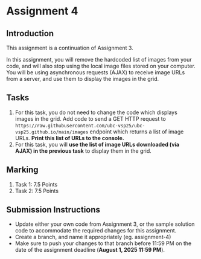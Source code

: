 # Assignment 4

## Introduction

This assignment is a continuation of Assignment 3.

In this assignment, you will remove the hardcoded list of images from your code, and will also stop using the local image files stored on your computer. You will be using asynchronous requests (AJAX) to receive image URLs from a server, and use them to display the images in the grid.


## Tasks

1. For this task, you do not need to change the code which displays images in the grid. Add code to send a GET HTTP request to `https://raw.githubusercontent.com/ubc-vsp25/ubc-vsp25.github.io/main/images` endpoint which returns a list of image URLs. **Print this list of URLs to the console.**
2. For this task, you will **use the list of image URLs downloaded (via AJAX) in the previous task** to display them in the grid.

## Marking
1. Task 1: 7.5 Points
2. Task 2: 7.5 Points

## Submission Instructions

- Update either your own code from Assignment 3, or the sample solution code to accommodate the required changes for this assignment.
- Create a branch, and name it appropriately (eg. assignment-4)
- Make sure to push your changes to that branch before 11:59 PM on the date of the assignment deadline (**August 1, 2025 11:59 PM**).
